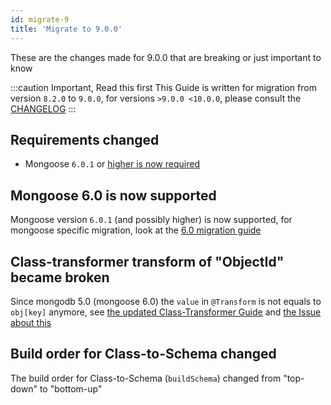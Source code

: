 ```yaml
---
id: migrate-9
title: 'Migrate to 9.0.0'
---
```


These are the changes made for 9.0.0 that are breaking or just important to know

:::caution Important, Read this first
This Guide is written for migration from version `8.2.0` to `9.0.0`, for versions `>9.0.0 <10.0.0`, please consult the [CHANGELOG](https://github.com/typegoose/typegoose/blob/master/CHANGELOG.md)
:::

## Requirements changed

- Mongoose `6.0.1` or [higher is now required](#mongoose-60-is-now-supported)

## Mongoose 6.0 is now supported

Mongoose version `6.0.1` (and possibly higher) is now supported, for mongoose specific migration, look at the [6.0 migration guide](https://mongoosejs.com/docs/migrating_to_6.html)

## Class-transformer transform of "ObjectId" became broken

Since mongodb 5.0 (mongoose 6.0) the `value` in `@Transform` is not equals to `obj[key]` anymore, see [the updated Class-Transformer Guide](../integration-examples/class-transformer.md#implementation) and [the Issue about this](https://github.com/typestack/class-transformer/issues/879)

## Build order for Class-to-Schema changed

The build order for Class-to-Schema (`buildSchema`) changed from "top-down" to "bottom-up"
